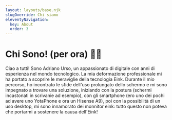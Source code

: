 ```yaml
---
layout: layouts/base.njk
slugOverride: Chi siamo
eleventyNavigation:
  key: About
  order: 3
---
```

# **Chi Sono! (per ora)**  🙋‍♂️ 

Ciao a tutti! Sono Adriano Urso, un appassionato di digitale con anni di esperienza nel mondo tecnologico. La mia deformazione professionale mi ha portato a scoprire le meraviglie della tecnologia Eink. Durante il mio percorso, ho incontrato le sfide dell'uso prolungato dello schermo e mi sono impegnato a trovare una soluzione, iniziando con la postura (schermi incastonati in scrivanie ad esempio), con gli smartphone (ero uno dei pochi ad avere uno YotaPhone e ora un Hisense A9), poi con la possibilità di un uso desktop, mi sono innamorato dei monnitor eink: tutto questo non poteva che portarmi a sostenere la causa dell'Eink!
